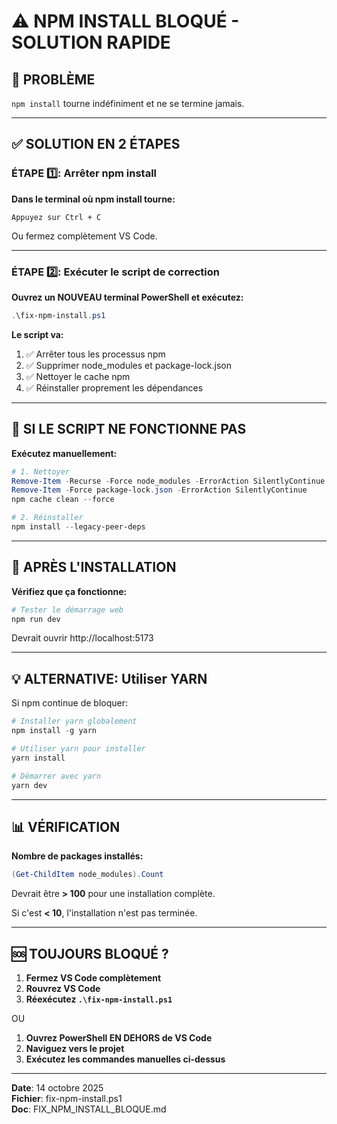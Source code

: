 # ⚠️ NPM INSTALL BLOQUÉ - SOLUTION RAPIDE

## 🔴 PROBLÈME
`npm install` tourne indéfiniment et ne se termine jamais.

---

## ✅ SOLUTION EN 2 ÉTAPES

### ÉTAPE 1️⃣: Arrêter npm install

**Dans le terminal où npm install tourne:**
```
Appuyez sur Ctrl + C
```

Ou fermez complètement VS Code.

---

### ÉTAPE 2️⃣: Exécuter le script de correction

**Ouvrez un NOUVEAU terminal PowerShell et exécutez:**

```powershell
.\fix-npm-install.ps1
```

**Le script va:**
1. ✅ Arrêter tous les processus npm
2. ✅ Supprimer node_modules et package-lock.json
3. ✅ Nettoyer le cache npm
4. ✅ Réinstaller proprement les dépendances

---

## 🎯 SI LE SCRIPT NE FONCTIONNE PAS

**Exécutez manuellement:**

```powershell
# 1. Nettoyer
Remove-Item -Recurse -Force node_modules -ErrorAction SilentlyContinue
Remove-Item -Force package-lock.json -ErrorAction SilentlyContinue
npm cache clean --force

# 2. Réinstaller
npm install --legacy-peer-deps
```

---

## 🚀 APRÈS L'INSTALLATION

**Vérifiez que ça fonctionne:**

```powershell
# Tester le démarrage web
npm run dev
```

Devrait ouvrir http://localhost:5173

---

## 💡 ALTERNATIVE: Utiliser YARN

Si npm continue de bloquer:

```powershell
# Installer yarn globalement
npm install -g yarn

# Utiliser yarn pour installer
yarn install

# Démarrer avec yarn
yarn dev
```

---

## 📊 VÉRIFICATION

**Nombre de packages installés:**
```powershell
(Get-ChildItem node_modules).Count
```

Devrait être **> 100** pour une installation complète.

Si c'est **< 10**, l'installation n'est pas terminée.

---

## 🆘 TOUJOURS BLOQUÉ ?

1. **Fermez VS Code complètement**
2. **Rouvrez VS Code**
3. **Réexécutez `.\fix-npm-install.ps1`**

OU

1. **Ouvrez PowerShell EN DEHORS de VS Code**
2. **Naviguez vers le projet**
3. **Exécutez les commandes manuelles ci-dessus**

---

**Date**: 14 octobre 2025  
**Fichier**: fix-npm-install.ps1  
**Doc**: FIX_NPM_INSTALL_BLOQUE.md

